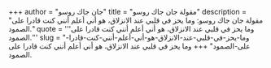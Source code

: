 +++
author = "جان جاك روسو"
title = "مقولة جان جاك روسو"
description = "مقولة جان جاك روسو: وما يحز في قلبي عند الانزلاق، هو أني أعلم أنني كنت قادرا على الصمود."
quote = '''وما يحز في قلبي عند الانزلاق، هو أني أعلم أنني كنت قادرا على الصمود.'''
slug = "وما-يحز-في-قلبي-عند-الانزلاق-هو-أني-أعلم-أنني-كنت-قادرا-على-الصمود"
+++
وما يحز في قلبي عند الانزلاق، هو أني أعلم أنني كنت قادرا على الصمود.
